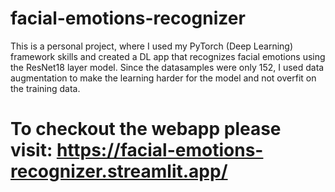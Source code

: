# facial-emotions-recognizer
This is a personal project, where I used my PyTorch (Deep Learning) framework skills and created a DL app that recognizes facial emotions using the ResNet18 layer model.
Since the datasamples were only 152, I used data augmentation to make the learning harder for the model and not overfit on the training data.
# To checkout the webapp please visit: https://facial-emotions-recognizer.streamlit.app/
